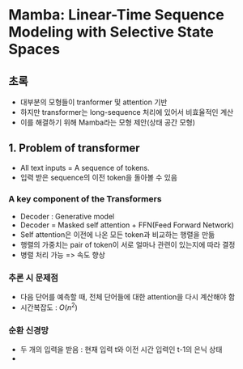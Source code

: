 # Mamba: Linear-Time Sequence Modeling with Selective State Spaces

## 초록

- 대부분의 모형들이 tranformer 및 attention 기반
- 하지만 transformer는 long-sequence 처리에 있어서 비효율적인 계산
- 이를 해결하기 위해 Mamba라는 모형 제안(상태 공간 모형)

## 1. Problem of transformer
- All text inputs = A sequence of tokens.
- 입력 받은 sequence의 이전 token을 돌아볼 수 있음

### A key component of the Transformers
- Decoder : Generative model
- Decoder = Masked self attention + FFN(Feed Forward Network)
- Self attention은 이전에 나온 모든 token과 비교하는 행렬을 만듦
- 행렬의 가중치는 pair of token이 서로 얼마나 관련이 있는지에 따라 결정
- 병렬 처리 가능 => 속도 향상

### 추론 시 문제점
- 다음 단어를 예측할 때, 전체 단어들에 대한 attention을 다시 계산해야 함
- 시간복잡도 : $O(n^2)$

### 순환 신경망
- 두 개의 입력을 받음 : 현재 입력 t와 이전 시간 입력인 t-1의 은닉 상태
- 
